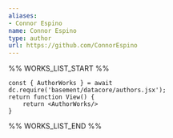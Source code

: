 ```yaml
---
aliases:
- Connor Espino
name: Connor Espino
type: author
url: https://github.com/ConnorEspino
---
```



%% WORKS_LIST_START %%

```datacorejsx
const { AuthorWorks } = await dc.require('basement/datacore/authors.jsx');
return function View() {
    return <AuthorWorks/>
}
```
%% WORKS_LIST_END %%